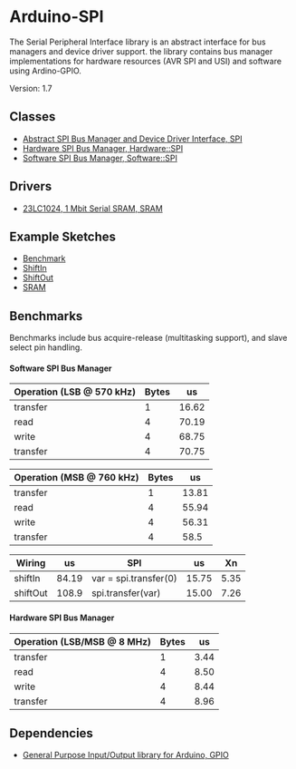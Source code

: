 # Arduino-SPI

The Serial Peripheral Interface library is an abstract interface for
bus managers and device driver support. the library contains bus
manager implementations for hardware resources (AVR SPI and USI) and
software using Ardino-GPIO.

Version: 1.7

## Classes

* [Abstract SPI Bus Manager and Device Driver Interface, SPI](./src/SPI.h)
* [Hardware SPI Bus Manager, Hardware::SPI](./src/Hardware/SPI.h)
* [Software SPI Bus Manager, Software::SPI](./src/Software/SPI.h)

## Drivers

* [23LC1024, 1 Mbit Serial SRAM, SRAM](./src/Driver/SRAM.h)

## Example Sketches

* [Benchmark](./examples/Benchmark)
* [ShiftIn](./examples/ShiftIn)
* [ShiftOut](./examples/ShiftOut)
* [SRAM](./examples/SRAMa)

## Benchmarks

Benchmarks include bus acquire-release (multitasking support), and
slave select pin handling.

#### Software SPI Bus Manager

Operation (LSB @ 570 kHz) | Bytes | us
----------|-------|----
transfer | 1 | 16.62
read | 4 | 70.19
write | 4  | 68.75
transfer | 4  | 70.75

Operation (MSB @ 760 kHz) | Bytes | us
----------|-------|----
transfer | 1 | 13.81
read | 4 | 55.94
write | 4  | 56.31
transfer | 4  | 58.5

Wiring | us | SPI | us | Xn
------ |----|------|----|----
shiftIn | 84.19 | var = spi.transfer(0) | 15.75 | 5.35
shiftOut | 108.9 | spi.transfer(var) | 15.00 | 7.26

#### Hardware SPI Bus Manager

Operation (LSB/MSB @ 8 MHz) | Bytes | us
----------|-------|----
transfer | 1 | 3.44
read | 4 | 8.50
write | 4  | 8.44
transfer | 4  | 8.96

## Dependencies

* [General Purpose Input/Output library for Arduino, GPIO](https://github.com/mikaelpatel/Arduino-GPIO)
